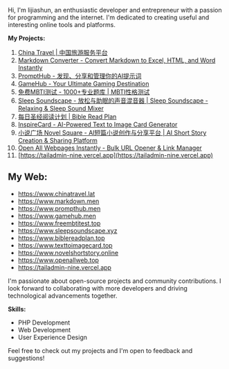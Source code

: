 Hi, I'm lijiashun, an enthusiastic developer and entrepreneur with a passion for programming and the internet. I'm dedicated to creating useful and interesting online tools and platforms.

**My Projects:**

1. [China Travel | 中国旅游服务平台](https://www.chinatravel.lat)
2. [Markdown Converter - Convert Markdown to Excel, HTML, and Word Instantly](https://www.markdown.men)
3. [PromptHub - 发现、分享和管理你的AI提示词](https://www.prompthub.men)
4. [GameHub - Your Ultimate Gaming Destination](https://www.gamehub.men)
5. [免费MBTI测试 - 1000+专业题库 | MBTI性格测试](https://www.freembtitest.top)
6. [Sleep Soundscape - 放松与助眠的声音混音器 | Sleep Soundscape - Relaxing & Sleep Sound Mixer](https://www.sleepsoundscape.xyz)
7. [每日圣经阅读计划 | Bible Read Plan](https://www.biblereadplan.top)
8. [InspireCard - AI-Powered Text to Image Card Generator](https://www.texttoimagecard.top)
9. [小说广场 Novel Square - AI短篇小说创作与分享平台 | AI Short Story Creation & Sharing Platform](https://www.novelshortstory.online)
10. [Open All Webpages Instantly - Bulk URL Opener & Link Manager](https://www.openallweb.top)
11. [https://tailadmin-nine.vercel.app](https://tailadmin-nine.vercel.app)

## My Web:

- https://www.chinatravel.lat
- https://www.markdown.men
- https://www.prompthub.men
- https://www.gamehub.men
- https://www.freembtitest.top
- https://www.sleepsoundscape.xyz
- https://www.biblereadplan.top
- https://www.texttoimagecard.top
- https://www.novelshortstory.online
- https://www.openallweb.top
- https://tailadmin-nine.vercel.app



I'm passionate about open-source projects and community contributions. I look forward to collaborating with more developers and driving technological advancements together.

**Skills:**
- PHP Development
- Web Development
- User Experience Design

Feel free to check out my projects and I'm open to feedback and suggestions!

